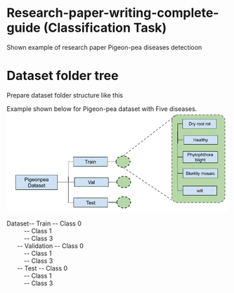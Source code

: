 # Research-paper-writing-complete-guide (Classification Task)
Shown example of research paper Pigeon-pea diseases detectioon



# Dataset folder tree
Prepare dataset folder structure like this 

Example shown below for Pigeon-pea dataset with Five diseases.
![Dataset figure](dataset.png)

Dataset-- Train      -- Class 0 <br />
&nbsp;&nbsp;&nbsp;&nbsp;&nbsp;&nbsp;&nbsp;&nbsp;&nbsp;                  -- Class 1 <br />
&nbsp;&nbsp;&nbsp;&nbsp;&nbsp;&nbsp;&nbsp;&nbsp;&nbsp;                     -- Class 3 <br />
&nbsp;&nbsp;&nbsp;&nbsp;&nbsp;       -- Validation -- Class 0 <br />
&nbsp;&nbsp;&nbsp;&nbsp;&nbsp;&nbsp;&nbsp;&nbsp;&nbsp;                     -- Class 1 <br />
&nbsp;&nbsp;&nbsp;&nbsp;&nbsp;&nbsp;&nbsp;&nbsp;&nbsp;                     -- Class 3 <br />
&nbsp;&nbsp;&nbsp;&nbsp;&nbsp;       -- Test       -- Class 0 <br />
&nbsp;&nbsp;&nbsp;&nbsp;&nbsp;&nbsp;&nbsp;&nbsp;&nbsp;                     -- Class 1 <br />
&nbsp;&nbsp;&nbsp;&nbsp;&nbsp;&nbsp;&nbsp;&nbsp;&nbsp;                     -- Class 3 <br />


